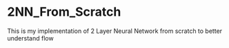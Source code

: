 # 2NN_From_Scratch
This is my implementation of 2 Layer Neural Network from scratch to better understand flow
